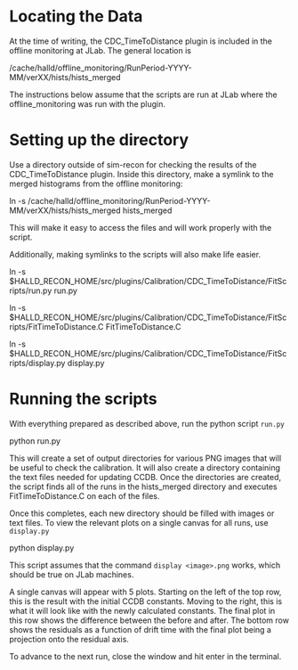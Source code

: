 # Locating the Data
At the time of writing, the CDC_TimeToDistance plugin is included in the offline monitoring at JLab. The general location is

/cache/halld/offline_monitoring/RunPeriod-YYYY-MM/verXX/hists/hists_merged

The instructions below assume that the scripts are run at JLab where the offline_monitoring was run with the plugin.

# Setting up the directory
Use a directory outside of sim-recon for checking the results of the CDC_TimeToDistance plugin. Inside this directory, make a symlink to the merged histograms from the offline monitoring:

ln -s /cache/halld/offline_monitoring/RunPeriod-YYYY-MM/verXX/hists/hists_merged hists_merged

This will make it easy to access the files and will work properly with the script.

Additionally, making symlinks to the scripts will also make life easier.

ln -s $HALLD_RECON_HOME/src/plugins/Calibration/CDC_TimeToDistance/FitScripts/run.py run.py

ln -s $HALLD_RECON_HOME/src/plugins/Calibration/CDC_TimeToDistance/FitScripts/FitTimeToDistance.C FitTimeToDistance.C

ln -s $HALLD_RECON_HOME/src/plugins/Calibration/CDC_TimeToDistance/FitScripts/display.py display.py

# Running the scripts
With everything prepared as described above, run the python script `run.py`

python run.py

This will create a set of output directories for various PNG images that will be useful to check the calibration. It will also create a directory containing the text files needed for updating CCDB. Once the directories are created, the script finds all of the runs in the hists_merged directory and executes FitTimeToDistance.C on each of the files.

Once this completes, each new directory should be filled with images or text files. To view the relevant plots on a single canvas for all runs, use `display.py`

python display.py

This script assumes that the command `display <image>.png` works, which should be true on JLab machines.

A single canvas will appear with 5 plots. Starting on the left of the top row, this is the result with the initial CCDB constants. Moving to the right, this is what it will look like with the newly calculated constants. The final plot in this row shows the difference between the before and after. The bottom row shows the residuals as a function of drift time with the final plot being a projection onto the residual axis.

To advance to the next run, close the window and hit enter in the terminal.
